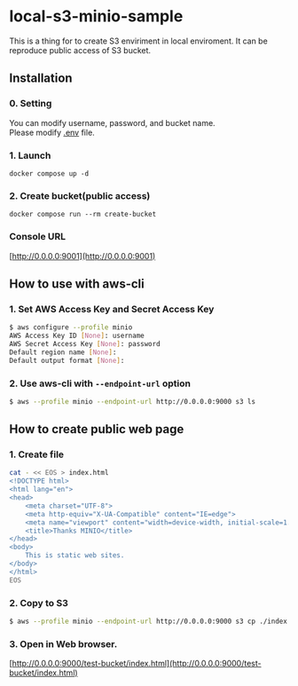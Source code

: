 # local-s3-minio-sample
This is a thing for to create S3 enviriment in local enviroment.
It can be reproduce public access of S3 bucket.

## Installation
### 0. Setting
You can modify username, password, and bucket name.  
Please modify [.env](./env) file.

### 1. Launch
```
docker compose up -d
```

### 2. Create bucket(public access)
```
docker compose run --rm create-bucket
```

### Console URL
[http://0.0.0.0:9001](http://0.0.0.0:9001)


## How to use with aws-cli

### 1. Set AWS Access Key and Secret Access Key
```sh
$ aws configure --profile minio
AWS Access Key ID [None]: username
AWS Secret Access Key [None]: password
Default region name [None]:
Default output format [None]:
```


### 2. Use aws-cli with `--endpoint-url` option
```sh
$ aws --profile minio --endpoint-url http://0.0.0.0:9000 s3 ls
```


## How to create public web page

### 1. Create file
```sh
cat - << EOS > index.html
<!DOCTYPE html>
<html lang="en">
<head>
    <meta charset="UTF-8">
    <meta http-equiv="X-UA-Compatible" content="IE=edge">
    <meta name="viewport" content="width=device-width, initial-scale=1.0">
    <title>Thanks MINIO</title>
</head>
<body>
    This is static web sites.
</body>
</html>
EOS
```

### 2. Copy to S3
```sh
$ aws --profile minio --endpoint-url http://0.0.0.0:9000 s3 cp ./index.html s3://test-bucket/
```

### 3. Open in Web browser.
[http://0.0.0.0:9000/test-bucket/index.html](http://0.0.0.0:9000/test-bucket/index.html)

